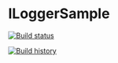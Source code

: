 # ILoggerSample
 
[![Build status](https://ci.appveyor.com/api/projects/status/hb2wg93wcv0eir9y/branch/master?svg=true)](https://ci.appveyor.com/project/Mahadenamuththa/iloggersample/branch/master)

[![Build history](https://buildstats.info/appveyor/chart/Mahadenamuththa/iloggersample)](https://ci.appveyor.com/project/Mahadenamuththa/iloggersample/history)
